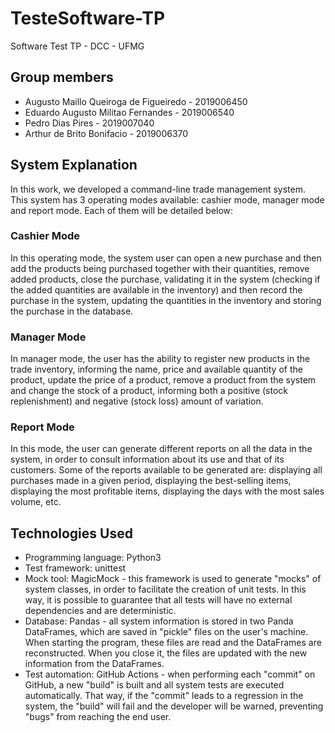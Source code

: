 # TesteSoftware-TP
Software Test TP - DCC - UFMG

## Group members
- Augusto Maillo Queiroga de Figueiredo - 2019006450
- Eduardo Augusto Militao Fernandes - 2019006540
- Pedro Dias Pires - 2019007040
- Arthur de Brito Bonifacio - 2019006370

## System Explanation
In this work, we developed a command-line trade management system. This system has 3 operating modes available: cashier mode, manager mode and report mode. Each of them will be detailed below:

### Cashier Mode
In this operating mode, the system user can open a new purchase and then add the products being purchased together with their quantities, remove added products, close the purchase, validating it in the system (checking if the added quantities are available in the inventory) and then record the purchase in the system, updating the quantities in the inventory and storing the purchase in the database.

### Manager Mode
In manager mode, the user has the ability to register new products in the trade inventory, informing the name, price and available quantity of the product, update the price of a product, remove a product from the system and change the stock of a product, informing both a positive (stock replenishment) and negative (stock loss) amount of variation.

### Report Mode
In this mode, the user can generate different reports on all the data in the system, in order to consult information about its use and that of its customers. Some of the reports available to be generated are: displaying all purchases made in a given period, displaying the best-selling items, displaying the most profitable items, displaying the days with the most sales volume, etc.

## Technologies Used
- Programming language: Python3
- Test framework: unittest
- Mock tool: MagicMock - this framework is used to generate "mocks" of system classes, in order to facilitate the creation of unit tests. In this way, it is possible to guarantee that all tests will have no external dependencies and are deterministic.
- Database: Pandas - all system information is stored in two Panda DataFrames, which are saved in "pickle" files on the user's machine. When starting the program, these files are read and the DataFrames are reconstructed. When you close it, the files are updated with the new information from the DataFrames.
- Test automation: GitHub Actions - when performing each "commit" on GitHub, a new "build" is built and all system tests are executed automatically. That way, if the "commit" leads to a regression in the system, the "build" will fail and the developer will be warned, preventing "bugs" from reaching the end user.